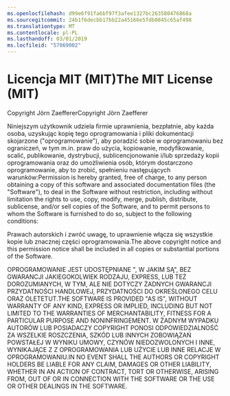 ```yaml
---
ms.openlocfilehash: d99e6f91fa6bf97f3afee1327bc263580476868a
ms.sourcegitcommit: 24b1f6decbb17bb22a45166e5fdb0845c65af498
ms.translationtype: MT
ms.contentlocale: pl-PL
ms.lasthandoff: 03/01/2019
ms.locfileid: "57069002"
---
```

<a name="the-mit-license-mit"></a><span data-ttu-id="7731c-101">Licencja MIT (MIT)</span><span class="sxs-lookup"><span data-stu-id="7731c-101">The MIT License (MIT)</span></span>
=====================

<span data-ttu-id="7731c-102">Copyright Jörn Zaefferer</span><span class="sxs-lookup"><span data-stu-id="7731c-102">Copyright Jörn Zaefferer</span></span>

<span data-ttu-id="7731c-103">Niniejszym użytkownik udziela firmie uprawnienia, bezpłatnie, aby każda osoba, uzyskując kopię tego oprogramowania i pliki dokumentacji skojarzone ("oprogramowanie"), aby poradzić sobie w oprogramowaniu bez ograniczeń, w tym m.in. praw do użycia, kopiowanie, modyfikowanie, scalić, publikowanie, dystrybucji, sublicencjonowanie i/lub sprzedaży kopii oprogramowania oraz do umożliwienia osób, którym dostarczono oprogramowanie, aby to zrobić, spełnieniu następujących warunków:</span><span class="sxs-lookup"><span data-stu-id="7731c-103">Permission is hereby granted, free of charge, to any person obtaining a copy of this software and associated documentation files (the "Software"), to deal in the Software without restriction, including without limitation the rights to use, copy, modify, merge, publish, distribute, sublicense, and/or sell copies of the Software, and to permit persons to whom the Software is furnished to do so, subject to the following conditions:</span></span>

<span data-ttu-id="7731c-104">Prawach autorskich i zwróć uwagę, to uprawnienie włącza się wszystkie kopie lub znacznej części oprogramowania.</span><span class="sxs-lookup"><span data-stu-id="7731c-104">The above copyright notice and this permission notice shall be included in all copies or substantial portions of the Software.</span></span>

<span data-ttu-id="7731c-105">OPROGRAMOWANIE JEST UDOSTĘPNIANE ", W JAKIM SĄ", BEZ GWARANCJI JAKIEGOKOLWIEK RODZAJU, EXPRESS, LUB TEŻ DOROZUMIANYCH, W TYM, ALE NIE DOTYCZY ŻADNYCH GWARANCJI PRZYDATNOŚCI HANDLOWEJ, PRZYDATNOŚCI DO OKREŚLONEGO CELU ORAZ OLETETUT.</span><span class="sxs-lookup"><span data-stu-id="7731c-105">THE SOFTWARE IS PROVIDED "AS IS", WITHOUT WARRANTY OF ANY KIND, EXPRESS OR IMPLIED, INCLUDING BUT NOT LIMITED TO THE WARRANTIES OF MERCHANTABILITY, FITNESS FOR A PARTICULAR PURPOSE AND NONINFRINGEMENT.</span></span> <span data-ttu-id="7731c-106">W ŻADNYM WYPADKU AUTORÓW LUB POSIADACZY COPYRIGHT PONOSI ODPOWIEDZIALNOŚĆ ZA WSZELKIE ROSZCZENIA, SZKÓD LUB INNYCH ZOBOWIĄZAŃ POWSTAŁEJ W WYNIKU UMOWY, CZYNÓW NIEDOZWOLONYCH I INNE, WYNIKAJĄCE Z Z OPROGRAMOWANIA LUB UŻYCIE LUB INNE RELACJE W OPROGRAMOWANIU.</span><span class="sxs-lookup"><span data-stu-id="7731c-106">IN NO EVENT SHALL THE AUTHORS OR COPYRIGHT HOLDERS BE LIABLE FOR ANY CLAIM, DAMAGES OR OTHER LIABILITY, WHETHER IN AN ACTION OF CONTRACT, TORT OR OTHERWISE, ARISING FROM, OUT OF OR IN CONNECTION WITH THE SOFTWARE OR THE USE OR OTHER DEALINGS IN THE SOFTWARE.</span></span>

